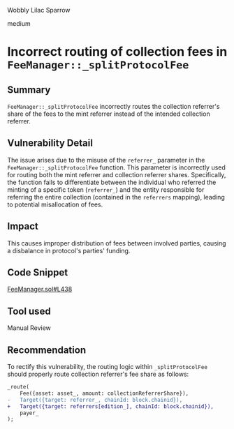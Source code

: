 Wobbly Lilac Sparrow

medium

# Incorrect routing of collection fees in `FeeManager::_splitProtocolFee`

## Summary

`FeeManager::_splitProtocolFee` incorrectly routes the collection referrer's share of the fees to the mint referrer instead of the intended collection referrer.

## Vulnerability Detail

The issue arises due to the misuse of the `referrer_` parameter in the `FeeManager::_splitProtocolFee` function. This parameter is incorrectly used for routing both the mint referrer and collection referrer shares. Specifically, the function fails to differentiate between the individual who referred the minting of a specific token (`referrer_`) and the entity responsible for referring the entire collection (contained in the `referrers` mapping), leading to potential misallocation of fees.

## Impact

This causes improper distribution of fees between involved parties, causing a disbalance in protocol's parties' funding.

## Code Snippet

[FeeManager.sol#L438](https://github.com/sherlock-audit/2024-04-titles/blob/main/wallflower-contract-v2/src/fees/FeeManager.sol#L438)

## Tool used

Manual Review

## Recommendation

To rectify this vulnerability, the routing logic within `_splitProtocolFee` should properly route collection referrer's fee share as follows:

```diff
_route(
    Fee({asset: asset_, amount: collectionReferrerShare}),
-   Target({target: referrer_, chainId: block.chainid}),
+   Target({target: referrers[edition_], chainId: block.chainid}),
    payer_
);
```